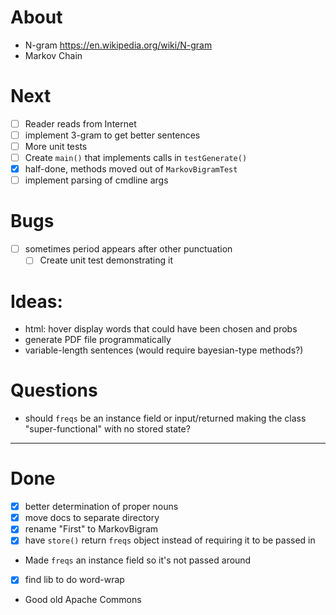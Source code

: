 # About
- N-gram https://en.wikipedia.org/wiki/N-gram
- Markov Chain

# Next
- [ ] Reader reads from Internet
- [ ] implement 3-gram to get better sentences
- [ ] More unit tests
- [ ] Create `main()` that implements calls in `testGenerate()`
 - [x] half-done, methods moved out of `MarkovBigramTest`
 - [ ] implement parsing of cmdline args

# Bugs
- [ ] sometimes period appears after other punctuation
  - [ ] Create unit test demonstrating it

# Ideas:
- html: hover display words that could have been chosen and probs
- generate PDF file programmatically
- variable-length sentences (would require bayesian-type methods?)

# Questions
- should `freqs` be an instance field or input/returned making the class "super-functional" with no stored state?

----

# Done
- [x] better determination of proper nouns
- [x] move docs to separate directory 
- [x] rename "First" to MarkovBigram
- [x] have `store()` return `freqs` object instead of requiring it to be passed in
 - Made `freqs` an instance field so it's not passed around
- [x] find lib to do word-wrap
 - Good old Apache Commons